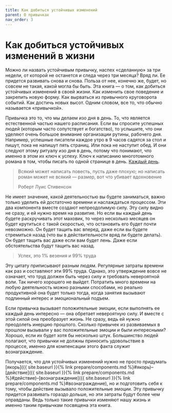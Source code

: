 ```yaml
---
title: Как добиться устойчивых изменений
parent: О привычках
nav_order: 3
---
```


# Как добиться устойчивых изменений в жизни

Можно ли назвать устойчивым привычку, наспех «сделанную» за три
недели, от которой не останется и следа через три месяца? Вряд ли. Ее
придется развивать снова и снова. Польза от нее, конечно же, будет, но
совсем не такая, какой могла бы быть. Эта книга — о том, как добиться
устойчивых изменений в своей жизни. Как изменить свое поведение и
закрепить новую форму. Как вырваться из привычного круговорота
событий. Как достичь новых высот. Одним словом, все то, что обычно
называется «привычкой».

Привычка это то, что мы делаем изо дня в день. То, что является
естественной частью нашего расписания. Если вы спросите успешных людей
(которым часто сопутствует и богатство), то услышите, что они уделяют
очень большое внимание организации рутины, рабочего дня. Например,
успешные писатели каждое утро в 9 часов садятся за стол и пишут, пока
не напишут пять страниц. Или пока не наступит обед. И они следуют
этому ритуалу изо дня в день, потому что понимают, что именно в этом
их ключ к успеху. Ключ к написанию многотомного романа в том, чтобы
писать по одной странице в день. [Каждый
день](https://konstantin-morenko.ru/howto-write-book/6-process/routine/routine.html#режим-работы).

> Всякий может написать повесть, пусть даже плохую; но написать роман
> может не всякий — размер, вот что убивает вдохновение
>
> Роберт Луис Стивенсон

Не имеет значение, какой деятельностью вы будете заниматься, важно
только уделить ей достаточно времени и наслаждаться процессом. Эти два
компонента вместе создают непреодолимую силу. Эту силу видно не сразу,
и ей нужно время на развитие. Но если вы каждый день будете
раскручивать этот маховик, то через несколько месяцев он будет
крутиться с такой скоростью, что остановить его будет почти
невозможно. Он будет тащить вас вперед, даже если вы будете стремиться
назад (что вы в действительности вряд ли будете делать). Он будет
тащить вас даже если вам будет лень. Даже если обстоятельства будут
тащить вас назад.

> Успех, это 1% везения и 99% труда

Эту цитату приписывают разным людям. Регулярные затраты времени как
раз и составляют эти 99% труда. Однако, это утверждение вовсе не
означает, что труд должен быть через силу и требовать невероятной
воли. Так ничего хорошего не выйдет. Потратить много времени на любую
деятельность можно разными способами, но реально продуктивной она
будет только тогда, когда занятия вызывают подлинный интерес и
эмоциональный подъем.

Если привычка вызывает положительные эмоции, если выполнять ее каждый
день интересно — она обретает невероятную силу. И вместе с этой силой
она преобразует жизнь. Не сразу, ведь ей нужно преодолеть инерцию
прошлого. Сколько привычек из развиваемых в прошлом вызывали у вас
положительные эмоции и были интересными? Хорошо, если их будет хотя бы
несколько штук. Большинство людей полагают, что привычки не должны
приносить удовольствие в процессе, именно для компенсации этого факта
служит вознаграждение.

Получается, что для устойчивых изменений нужно не просто придумать
[якорь]({{ site.baseurl }}{% link prepare/components.md
%}#якорь)–[действие]({{ site.baseurl }}{% link prepare/components.md
%}#действие)–[вознаграждение]({{ site.baseurl }}{% link
prepare/components.md %}#вознаграждение), но и подготовить себя к
тому, чтобы действие вызывало положительные эмоции. Эту привычку
придется развивать гораздо дольше, но эти затраты будут более чем
оправданы. Ведь только такие привычки изменяют нашу жизнь и именно
таким привычкам посвящена эта книга.
